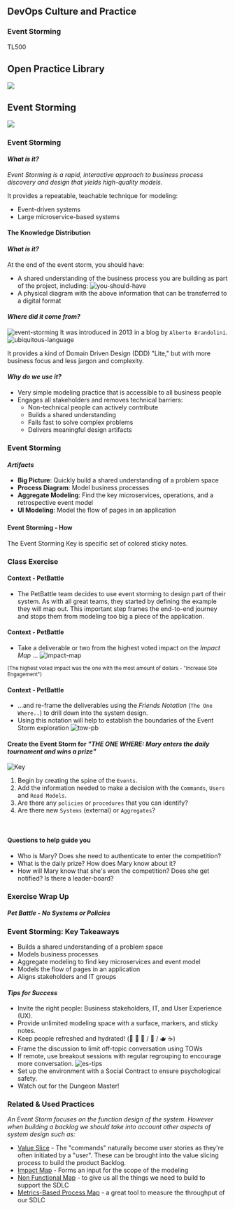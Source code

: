 <!-- .slide: data-background-image="images/RH_NewBrand_Background.png" -->
## DevOps Culture and Practice <!-- {.element: class="course-title"} -->
### Event Storming <!-- {.element: class="title-color"} -->
TL500 <!-- {.element: class="title-color"} -->



<div class="r-stack">
<div class="fragment fade-out" data-fragment-index="0" >
  <h2>Open Practice Library</h2>
  <img src="images/opl-complete.png">
</div>
<div class="fragment current-visible" data-fragment-index="0" >
  <h2>Event Storming</h2>
  <a target="_blank" href="https://openpracticelibrary.com/practice/event-storming/">
  <img src="images/opl-discovery.png">
  </a>
</div>
</div>



##### <!-- .element: class="title-bottom-left" -->
<!-- .slide: data-background-size="contain" data-background-image="images/event-storming/example-who.png", class="white-style" -->



### Event Storming
#### _What is it?_
_Event Storming is a rapid, interactive approach to business process discovery and design that yields high-quality models._

It provides a repeatable, teachable technique for modeling:
  * Event-driven systems
  * Large microservice-based systems



#### The Knowledge Distribution <!-- .element: class="title-bottom-left" -->
<!-- .slide: data-background-size="contain" data-background-image="images/event-storming/knowledge-distribution.png", class="white-style" -->



#### _What is it?_
At the end of the event storm, you should have:
* A shared understanding of the business process you are building as part of the project, including:
![you-should-have](images/event-storming/you-should-have.png)<!-- .element: class="image-no-shadow " -->
* A physical diagram with the above information that can be transferred to a digital format
<!-- ### Event Storming
#### _What is it?_
* Who: key business stakeholders and techies
* There will be lots of talking, a fair bit of squabbling, and periodically
some **very** heated debate
* No chairs!
* Expect a tiring but fun day that achieves a great deal from the most basic of tools -->



#### _Where did it come from?_
![event-storming](images/event-storming/brandolini.jpg) <!-- {.element: class="inline-image" style="max-width:300px;"} -->
It was introduced in 2013 in a blog by `Alberto Brandolini`.
![ubiquitous-language](images/event-storming/es-ubiquitous-language.png) <!-- {.element: class="" style="max-width:450px;"} -->

It provides a kind of Domain Driven Design (DDD) "Lite," but with more business focus and less jargon and complexity.



#### _Why do we use it?_
* Very simple modeling practice that is accessible to all business people
* Engages all stakeholders and removes technical barriers:
  * Non-technical people can actively contribute
  * Builds a shared understanding
  * Fails fast to solve complex problems
  * Delivers meaningful design artifacts



### Event Storming
#### _Artifacts_
* **Big Picture**: Quickly build a shared understanding of a problem space
* **Process Diagram**: Model business processes
* **Aggregate Modeling**: Find the key microservices, operations, and a retrospective event model
* **UI Modeling**: Model the flow of pages in an application



### 
<!-- .slide: data-background-size="contain" data-background-image="images/event-storming/vision-to-detail.png", class="black-style" -->



#### Event Storming - How
The Event Storming Key is specific set of colored sticky notes.



<!-- .slide: data-background-size="contain" data-background-image="images/event-storming/es-flow.png", class="black-style" -->



<!-- .slide: data-background-size="contain" data-background-image="images/event-storming/es-events.png", class="black-style" -->



<!-- .slide: data-background-size="contain" data-background-image="images/event-storming/es-commands-actors.png", class="black-style" -->



<!-- .slide: data-background-size="contain" data-background-image="images/event-storming/es-readmodel.png", class="black-style" -->



<!-- .slide: data-background-size="contain" data-background-image="images/event-storming/es-systems-quests.png", class="black-style" -->



<!-- .slide: data-background-size="contain" data-background-image="images/event-storming/es-policies.png", class="black-style" -->



<!-- .slide: data-background-size="contain" data-background-image="images/event-storming/es-aggregates.png", class="black-style" -->



<!-- .slide: data-background-size="contain" data-background-image="images/event-storming/es-extras.png", class="black-style" -->



<!-- .slide: data-background-size="contain" data-background-image="images/event-storming/es-flow.png", class="black-style" -->



<!-- # complete -->
<!-- .slide: data-background-size="contain" data-background-image="images/event-storming/es-complete.png", class="black-style" -->



### Class Exercise



#### Context - PetBattle
* The PetBattle team decides to use event storming to design part of their system. As with all great teams, they started by defining the example they will map out. This important step frames the end-to-end journey and stops them from modeling too big a piece of the application.



#### Context - PetBattle
* Take a deliverable or two from the highest voted impact on the _Impact Map_ ...
![impact-map](images/event-storming/pb-impact-map.png)

<p><small>(The highest voted impact was the one with the most amount of dollars - "Increase Site Engagement")</p></small>



#### Context - PetBattle
* ...and re-frame the deliverables using the _Friends Notation_ (`The One Where..`) to drill down into the system design.
* Using this notation will help to establish the boundaries of the Event Storm exploration
![tow-pb](images/event-storming/tow-pb.png)



#### Create the Event Storm for _"THE ONE WHERE: Mary enters the daily tournament and wins a prize"_
![Key](images/event-storming/key.png) <!-- {.element: class="inline-image"} -->

1. Begin by creating the spine of the `Events`.
2. Add the information needed to make a decision with the `Commands`, `Users` and `Read Models`.
3. Are there any `policies` or `procedures` that you can identify?
4. Are there new `Systems` (external) or `Aggregates`?
<p>&nbsp;</p>



#### Questions to help guide you
* Who is Mary? Does she need to authenticate to enter the competition?
* What is the daily prize? How does Mary know about it?
* How will Mary know that she's won the competition? Does she get notified? Is there a leader-board?



### Exercise Wrap Up



##### Pet Battle - No Systems or Policies<!-- .element: class="title-bottom-left" -->
<!-- .slide: data-background-size="contain" data-background-image="images/event-storming/es-pb-no-systems.jpg", class="white-style" -->



##### <!-- .element: class="title-bottom-left" -->
<!-- .slide: data-background-size="contain" data-background-image="images/event-storming/example-who.png", class="white-style" -->



##### <!-- .element: class="title-bottom-left" -->
<!-- .slide: data-background-size="contain" data-background-image="images/event-storming/example-who-systems.png", class="white-style" -->



##### <!-- .element: class="title-bottom-left" -->
<!-- .slide: data-background-size="contain" data-background-image="images/event-storming/es-emerging-arch.png", class="white-style" -->



##### <!-- .element: class="title-bottom-left" -->
<!-- .slide: data-background-size="contain" data-background-image="images/event-storming/es-emerging-arch2.png", class="white-style" -->



### Event Storming: Key Takeaways
* Builds a shared understanding of a problem space
* Models business processes
* Aggregate modeling to find key microservices and event model
* Models the flow of pages in an application
* Aligns stakeholders and IT groups




#### _Tips for Success_
* Invite the right people: Business stakeholders, IT, and User Experience (UX).
* Provide unlimited modeling space with a surface, markers, and sticky notes.
* Keep people refreshed and hydrated! (🥝 🍫 🍌 / 🚰 / 🫖 ☕️)
* Frame the discussion to limit off-topic conversation using TOWs
* If remote, use breakout sessions with regular regrouping to encourage more conversation.
![es-tips](images/event-storming/es-tips.png) <!-- {.element: class="image-no-shadow"} -->
* Set up the environment with a Social Contract to ensure psychological safety.
* Watch out for the Dungeon Master!



<!-- .slide: data-background-image="images/book-background.jpeg", class="black-style"  data-background-opacity="0.3" -->
### Related & Used Practices
_An Event Storm focuses on the function design of the system. However when building a backlog we should take into account other aspects of system design such as:_  <!--{.element: style="font-size: smaller; font-weight: 400;"} -->

* [Value Slice](https://openpracticelibrary.com/practice/user-story-mapping/) - The "commands" naturally become user stories as they're often initiated by a "user". These can be brought into the value slicing process to build the product Backlog.
* [Impact Map](https://openpracticelibrary.com/practice/impact-mapping/) - Forms an input for the scope of the modeling
* [Non Functional Map](https://openpracticelibrary.com/practice/non-functional-requirements-map/) - to give us all the things we need to build to support the SDLC
* [Metrics-Based Process Map](https://openpracticelibrary.com/practice/metrics-based-process-mapping/) - a great tool to measure the throughput of our SDLC
